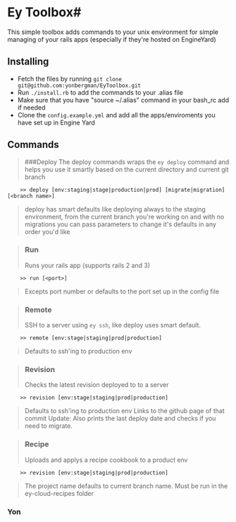 # Ey Toolbox#
This simple toolbox adds commands to your unix environment
for simple managing of your rails apps (especially if they're hosted on EngineYard)

## Installing ##
- Fetch the files by running `git clone git@github.com:yonbergman/EyToolbox.git`  
- Run `./install.rb` to add the commands to your .alias file  
- Make sure that you have "source ~/.alias" command in your bash_rc add if needed
- Clone the `config.example.yml` and add all the apps/enviroments you have set up in Engine Yard

## Commands ##
> ###Deploy
> The deploy commands wraps the `ey deploy` command and helps you use it smartly based on the current directory and current git branch

        >> deploy [env:staging|stage|production|prod] [migrate|migration] [<branch name>]

> deploy has smart defaults like deploying always to the staging environment, from the current branch you're working on and with no migrations
you can pass parameters to change it's defaults in any order you'd like

> ### Run
> Runs your rails app (supports rails 2 and 3)

        >> run [<port>]

> Excepts port number or defaults to the port set up in the config file

> ### Remote
> SSH to a server using `ey ssh`, like deploy uses smart default.

        >> remote [env:stage|staging|prod|production]

>Defaults to ssh'ing to production env

> ### Revision
> Checks the latest revision deployed to to a server

        >> revision [env:stage|staging|prod|production]

>Defaults to ssh'ing to production env
>Links to the github page of that commit
> Update:
> Also prints the last deploy date and checks if you need to migrate.

> ### Recipe
> Uploads and applys a recipe cookbook to a product env

        >> revision [env:stage|staging|prod|production]

> The project name defaults to current branch name. Must be run in the ey-cloud-recipes folder

### Yon
